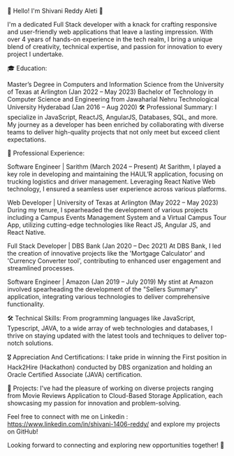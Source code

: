 👋 Hello! I'm Shivani Reddy Aleti 🚀

I'm a dedicated Full Stack developer with a knack for crafting responsive and user-friendly web applications that leave a lasting impression. With over 4 years of hands-on experience in the tech realm, I bring a unique blend of creativity, technical expertise, and passion for innovation to every project I undertake.

🎓 Education:

Master’s Degree in Computers and Information Science from the University of Texas at Arlington (Jan 2022 – May 2023)
Bachelor of Technology in Computer Science and Engineering from Jawaharlal Nehru Technological University Hyderabad (Jan 2016 – Aug 2020)
🛠️ Professional Summary:
I specialize in JavaScript, ReactJS, AngularJS, Databases, SQL, and more. My journey as a developer has been enriched by collaborating with diverse teams to deliver high-quality projects that not only meet but exceed client expectations.

 💼 Professional Experience:

Software Engineer | Sarithm (March 2024 – Present)
At Sarithm, I played a key role in developing and maintaining the HAUL’R application, focusing on trucking logistics and driver management. Leveraging React Native Web technology, I ensured a seamless user experience across various platforms.

Web Developer | University of Texas at Arlington (May 2022 – May 2023)
During my tenure, I spearheaded the development of various projects including a Campus Events Management System and a Virtual Campus Tour App, utilizing cutting-edge technologies like React JS, Angular JS, and React Native.

Full Stack Developer | DBS Bank (Jan 2020 – Dec 2021)
At DBS Bank, I led the creation of innovative projects like the 'Mortgage Calculator' and 'Currency Converter tool', contributing to enhanced user engagement and streamlined processes.

Software Engineer | Amazon (Jan 2019 – July 2019)
My stint at Amazon involved spearheading the development of the "Sellers Summary" application, integrating various technologies to deliver comprehensive functionality.

🛠️ Technical Skills:
From programming languages like JavaScript, Typescript, JAVA, to a wide array of web technologies and databases, I thrive on staying updated with the latest tools and techniques to deliver top-notch solutions.

🎖️ Appreciation And Certifications:
I take pride in winning the First position in Hack2Hire (Hackathon) conducted by DBS organization and holding an Oracle Certified Associate (JAVA) certification.

🚀 Projects:
I've had the pleasure of working on diverse projects ranging from Movie Reviews Application to Cloud-Based Storage Application, each showcasing my passion for innovation and problem-solving.

Feel free to connect with me on Linkedin : https://www.linkedin.com/in/shivani-1406-reddy/ and explore my projects on GitHub!

Looking forward to connecting and exploring new opportunities together! 🚀

